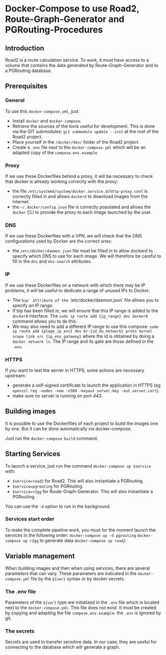 # Docker-Compose to use Road2, Route-Graph-Generator and PGRouting-Procedures

## Introduction

Road2 is a route calculation service. To work, it must have access to a volume that contains the data generated by Route-Graph-Generator and to a PGRouting database.

## Prerequisites

### General

To use this `docker-compose.yml`, just:
- Install `docker` and `docker-compose`.
- Retrieve the sources of the tools useful for development. This is done via the GIT submodules: `git submodule update --init` at the root of the Road2 project.
- Place yourself in the `/docker/dev/` folder of the Road2 project.
- Create a `.env` file next to the `docker-compose.yml` which will be an adapted copy of the `compose.env.example`

### Proxy
If we use these Dockerfiles behind a proxy, it will be necessary to check that docker is already working correctly with the proxy:
- the file `/etc/systemd/system/docker.service.d/http-proxy.conf` is correctly filled in and allows `dockerd` to download images from the internet.
- the `~/.docker/config.json` file is correctly populated and allows the `docker` CLI to provide the proxy to each image launched by the user.

### DNS
If we use these Dockerfiles with a VPN, we will check that the DNS configurations used by Docker are the correct ones:
- the `/etc/docker/daemon.json` file must be filled in to allow dockerd to specify which DNS to use for each image. We will therefore be careful to fill in the `dns` and `dns-search` attributes.

### IP
If we use these Dockerfiles on a network with which there may be IP problems, it will be useful to dedicate a range of unused IPs to Docker:
- The ``bip` attribute of the ``/etc/docker/daemon.json` file allows you to specify an IP range.
- If bip has been filled in, we will ensure that this IP range is added to the `docker0` interface. The `sudo ip route add {ip_range} dev docker0` command allows you to do this.
- We may also need to add a different IP range to use this compose: `sudo ip route add {plage_ip_env} dev br-{id_du_network} proto kernel scope link src {ip_env_gateway}` where the id is obtained by doing a `docker network ls`. The IP range and its gate are those defined in the `.env`.

### HTTPS
If you want to test the server in HTTPS, some actions are necessary upstream:
- generate a self-signed certificate to launch the application in HTTPS (eg `openssl req -nodes -new -x509 -keyout server.key -out server.cert`).
- make sure no server is running on port *443*.

## Building images

It is possible to use the Dockerfiles of each project to build the images one by one. But it can be done automatically via docker-compose.

Just run the `docker-compose build` command.

## Starting Services

To launch a service, just run the command `docker-compose up $service` with:
- `$service=road2` for Road2. This will also instantiate a PGRouting.
- `$service=pgrouting` for PGRouting.
- `$service=r2gg` for Route-Graph-Generator. This will also instantiate a PGRouting.

You can use the `-d` option to run in the background.

### Services start order

To make the complete pipeline work, you must for the moment launch the services in the following order:
`docker-compose up -d pgrouting`
`docker-compose up r2gg` to generate data
`docker-compose up road2`

## Variable management

When building images and then when using services, there are several parameters that can vary. These parameters are indicated in the `docker-compose.yml` file by the `${var}` syntax or by docker secrets.

### The .env file

Parameters of the `${var}` type are initialized in the `.env` file which is located next to the `docker-compose.yml`. This file does not exist. It must be created by copying and adapting the file `compose.env.example`. the `.env` is ignored by git.

### The secrets

Secrets are used to transfer sensitive data. In our case, they are useful for connecting to the database which will generate a graph.
